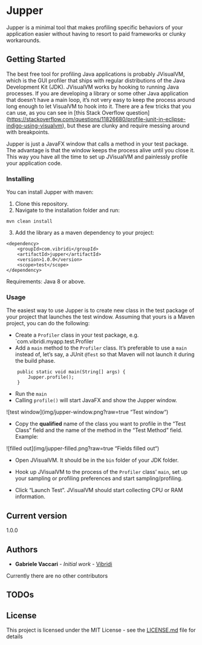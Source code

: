 # Jupper

Jupper is a minimal tool that makes profiling specific behaviors of your application easier without having to resort to paid frameworks or clunky workarounds. 


## Getting Started

The best free tool for profiling Java applications is probably JVisualVM, which is the GUI profiler that ships with regular distributions of the Java Development Kit (JDK).
JVisualVM works by hooking to running Java processes. If you are developing a library or some other Java application that doesn’t have a main loop, it’s not very easy to keep the process around long enough to let VisualVM to hook into it. 
There are a few tricks that you can use, as you can see in [this Stack Overflow question] (https://stackoverflow.com/questions/11826680/profile-junit-in-eclipse-indigo-using-visualvm), but these are clunky and require messing around with breakpoints. 

Jupper is just a JavaFX window that calls a method in your test package. The advantage is that the window keeps the process alive until you close it. This way you have all the time to set up JVisualVM and painlessly profile your application code.


### Installing

You can install Jupper with maven: 
1. Clone this repository.
2. Navigate to the installation folder and run: 

``` mvn clean install ```

3. Add the library as a maven dependency to your project:

```
<dependency>
	<groupId>com.vibridi</groupId>
	<artifactId>jupper</artifactId>
	<version>1.0.0</version>
	<scope>test</scope>
</dependency>
```

Requirements:
Java 8 or above.


### Usage

The easiest way to use Jupper is to create new class in the test package of your project that launches the test window. Assuming that yours is a Maven project, you can do the following:

- Create a `Profiler` class in your test package, e.g. `com.vibridi.myapp.test.Profiler
- Add a `main` method to the `Profiler` class. It’s preferable to use a `main` instead of, let’s say, a JUnit `@Test` so that Maven will not launch it during the build phase.

```
	public static void main(String[] args) {
		Jupper.profile();
	}
```

- Run the `main`
- Calling `profile()` will start JavaFX and show the Jupper window.

![test window](img/jupper-window.png?raw=true “Test window“)

- Copy the **qualified** name of the class you want to profile in the “Test Class” field and the name of the method in the “Test Method” field. Example:

![filled out](img/jupper-filled.png?raw=true “Fields filled out“)

- Open JVisualVM. It should be in the `bin` folder of your JDK folder.
- Hook up JVisualVM to the process of the `Profiler` class’ `main`, set up your sampling or profiling preferences and start sampling/profiling.

- Click “Launch Test”. JVisualVM should start collecting CPU or RAM information.


## Current version

1.0.0


## Authors

* **Gabriele Vaccari** - *Initial work* - [Vibridi](https://github.com/vibridi/)

Currently there are no other contributors

## TODOs


## License

This project is licensed under the MIT License - see the [LICENSE.md](LICENSE.md) file for details
